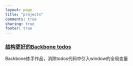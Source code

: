 ```yaml
---
layout: page
title: "projects"
comments: true
sharing: true
footer: true
---
```


### [结构更好的Backbone todos](/projects/todos/index.html)

Backbone练手作品，消除todos代码中引入window的全局变量
